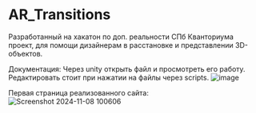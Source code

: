 # AR_Transitions
Разработанный на хакатон по доп. реальности СПб Кванториума проект, для помощи дизайнерам в расстановке и представлении 3D-объектов.

Документация:
Через unity открыть файл и просмотреть его работу. Редактировать стоит при нажатии на файлы через scripts.
![image](https://github.com/user-attachments/assets/910a5f84-bd0a-4f6a-8690-66be5f4cbf1a)

Первая страница реализованного сайта:
![Screenshot 2024-11-08 100606](https://github.com/user-attachments/assets/061c2bcd-dd5a-4fbc-a0e0-88dd1fbc2e9c)
